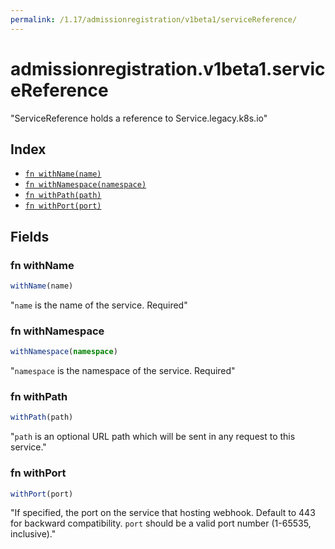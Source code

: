 ```yaml
---
permalink: /1.17/admissionregistration/v1beta1/serviceReference/
---
```


# admissionregistration.v1beta1.serviceReference

"ServiceReference holds a reference to Service.legacy.k8s.io"

## Index

* [`fn withName(name)`](#fn-withname)
* [`fn withNamespace(namespace)`](#fn-withnamespace)
* [`fn withPath(path)`](#fn-withpath)
* [`fn withPort(port)`](#fn-withport)

## Fields

### fn withName

```ts
withName(name)
```

"`name` is the name of the service. Required"

### fn withNamespace

```ts
withNamespace(namespace)
```

"`namespace` is the namespace of the service. Required"

### fn withPath

```ts
withPath(path)
```

"`path` is an optional URL path which will be sent in any request to this service."

### fn withPort

```ts
withPort(port)
```

"If specified, the port on the service that hosting webhook. Default to 443 for backward compatibility. `port` should be a valid port number (1-65535, inclusive)."
